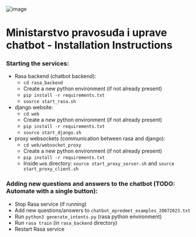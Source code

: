 ![image](https://github.com/davor10105/pravosude-chatbot/assets/37876742/883c90a5-1f4d-42ec-b4f0-26a3bf402371)

# Ministarstvo pravosuđa i uprave chatbot - Installation Instructions
### Starting the services:
- Rasa backend (chatbot backend):
  - `cd rasa_backend`
  - Create a new python environment (if not already present)
  - `pip install -r requirements.txt`
  - `source start_rasa.sh`
- django website:
  - `cd web`
  - Create a new python environment (if not already present)
  - `pip install -r requirements.txt`
  - `source start_django.sh`
- proxy websockets (communication between rasa and django):
  - `cd web/websocket_proxy`
  - Create a new python environment (if not already present)
  - `pip install -r requirements.txt`
  - Inside `web` directory: `source start_proxy_server.sh` and `source start_proxy_client.sh`
### Adding new questions and answers to the chatbot (TODO: Automate with a single button):
- Stop Rasa service (if running)
- Add new questions/answers to `chatbot_epredmet_examples_20072023.txt`
- Run `python3 generate_intents.py` (rasa python environment)
- Run `rasa train` (in `rasa_backend` directory)
- Restart Rasa service
